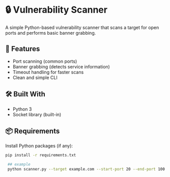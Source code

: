 # 🔒 Vulnerability Scanner

A simple Python-based vulnerability scanner that scans a target for open ports and performs basic banner grabbing.

## 📌 Features
- Port scanning (common ports)
- Banner grabbing (detects service information)
- Timeout handling for faster scans
- Clean and simple CLI

## 🛠️ Built With
- Python 3
- Socket library (built-in)

## 📦 Requirements
Install Python packages (if any):
```bash
pip install -r requirements.txt

 ## example 
 python scanner.py --target example.com --start-port 20 --end-port 100
